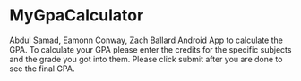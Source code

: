 # MyGpaCalculator
Abdul Samad, Eamonn Conway, Zach Ballard
Android App to calculate the GPA.
To calculate your GPA please enter the credits for the specific subjects and the grade you got into them. 
Please click submit after you are done to see the final GPA.
